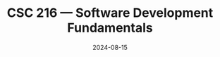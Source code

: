 ---
category: TA
title: CSC 216 — Software Development Fundamentals
venue: North Carolina State University
term: Fall 2024   
date: 2024-08-15
instructor: [Dr. Sarah Heckman] 
excerpt: Ran labs and office hours for CSC 216; graded programming assignments; supported students with OOP, unit testing, Git workflows, and debugging, clarified rubric expectations.
---